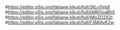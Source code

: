 #https://editor.p5js.org/fabiane.kikuti/full/3llLv3Vp8
#https://editor.p5js.org/fabiane.kikuti/full/kM6OoaBh5
#https://editor.p5js.org/fabiane.kikuti/full/jMoZO2X2t
#https://editor.p5js.org/fabiane.kikuti/full/F3MjAvK2w
